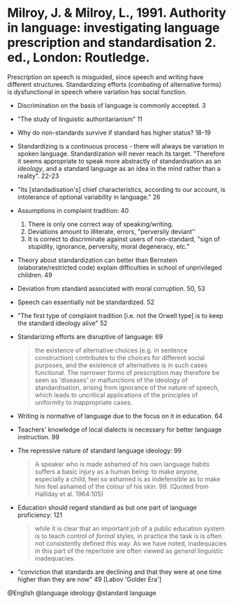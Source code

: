 # Milroy, J. & Milroy, L., 1991. Authority in language: investigating language prescription and standardisation 2.  ed., London: Routledge.

Prescription on speech is misguided, since speech and writing have different structures. Standardizing efforts (combating of alternative forms) is dysfunctional in speech where variation has social function.

- Discrimination on the basis of language is commonly accepted. 3

- "The study of linguistic authoritarianism" 11

- Why do non-standards survive if standard has higher status? 18-19

- Standardizing  is a continuous process - there will always be variation in spoken language. Standardization will never reach its target. "Therefore it seems appropriate to speak more abstractly of standardisation as an *ideology*, and a standard language as an idea in the mind rather than a reality". 22-23

- "Its [standadisation's] chief characteristics, according to our account, is intolerance of optional variability in language." 26

- Assumptions in complaint tradition: 40
    1. There is only one correct way of speaking/writing.
    2. Deviations amount to illiterate, errors, "perversily deviant’‘
    3. It is correct to discriminate against users of non-standard, "sign of stupidity, ignorance, perversity, moral degeneracy, etc."

- Theory about standardization can better than Bernstein (elaborate/restricted code) explain difficulties in school of unprivileged children. 49

- Deviation from standard associated with moral corruption. 50, 53

- Speech can essentially not be standardized. 52

- "The first type of complaint tradition [i.e. not the Orwell type] is to keep the standard ideology alive" 52

- Standarizing efforts are disruptive of language: 69

    > the existence of alternative choices (e.g. in sentence construction) contributes to the choices for different social purposes, and the existence of alternatives is in such cases functional. The narrower forms of prescription may therefore be seen as 'diseases' or malfunctions of the ideology of standardisation, arising from ignorance of the nature of speech, which leads to uncritical applications of the principles of uniformity to inappropriate cases.

- Writing is normative of language due to the focus on it in education. 64

- Teachers' knowledge of local dialects is necessary for better language instruction. 99

- The repressive nature of standard language ideology: 99

    > A speaker who is made ashamed of his own language habits suffers a basic injury as a human being: to make anyone, especially a child, feel so ashamed is as indefensible as to make him feel ashamed of the colour of his skin. 99. (Quoted from Halliday et al. 1964:105)

- Education should regard standard as but one part of language proficiency: 121

    > while it is clear that an important job of a public education system is to teach control of *formal* styles, in practice the task is is often not consistently defined this way. As we have noted, inadequacies in this part of the repertoire are often viewed as *general* linguistic inadequacies.

- "conviction that standards are declining and that they were at one time higher than they are now" 49 [Labov 'Golder Era']

@English
@language ideology
@standard language
